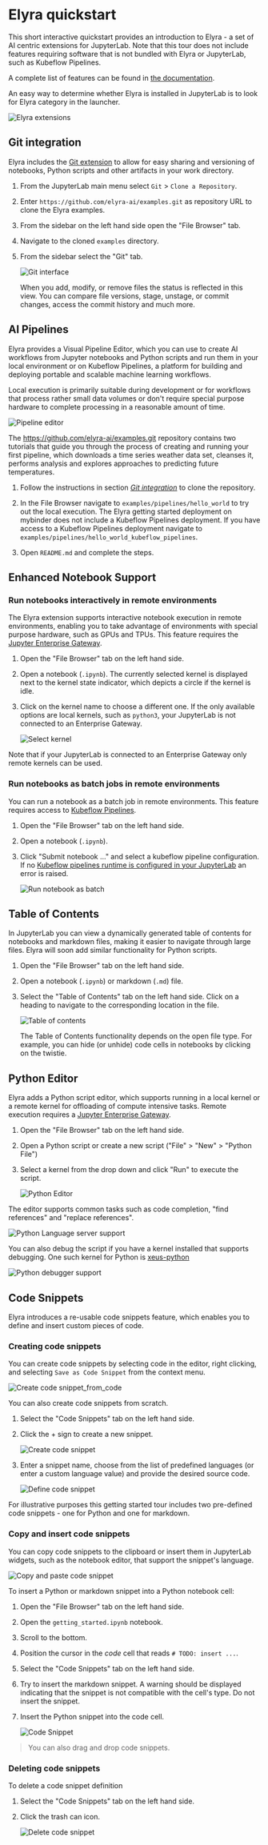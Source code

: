 <!--
{% comment %}
Copyright 2018-2020 Elyra Authors

Licensed under the Apache License, Version 2.0 (the "License");
you may not use this file except in compliance with the License.
You may obtain a copy of the License at

http://www.apache.org/licenses/LICENSE-2.0

Unless required by applicable law or agreed to in writing, software
distributed under the License is distributed on an "AS IS" BASIS,
WITHOUT WARRANTIES OR CONDITIONS OF ANY KIND, either express or implied.
See the License for the specific language governing permissions and
limitations under the License.
{% endcomment %}
-->
# Elyra quickstart

This short interactive quickstart provides an introduction to Elyra - a set of AI centric extensions for JupyterLab. Note that this tour does not include features requiring software that is not bundled with Elyra or JupyterLab, such as Kubeflow Pipelines.

A complete list of features can be found in [the documentation](https://elyra.readthedocs.io/en/latest/getting_started/overview.html).

An easy way to determine whether Elyra is installed in JupyterLab is to look for Elyra category in the launcher.

  ![Elyra extensions](images/elyra.png)

## Git integration

Elyra includes the [Git extension](https://github.com/jupyterlab/jupyterlab-git) to allow for easy sharing and versioning of notebooks, Python scripts and other artifacts in your work directory.

1. From the JupyterLab main menu select `Git` > `Clone a Repository`.
1. Enter `https://github.com/elyra-ai/examples.git` as repository URL to clone the Elyra examples.
1. From the sidebar on the left hand side open the "File Browser" tab.
1. Navigate to the cloned `examples` directory.
1. From the sidebar select the "Git" tab. 

   ![Git interface](images/git-interface.png)

   When you add, modify, or remove files the status is reflected in this view. You can compare file versions, stage, unstage, or commit changes, access the commit history and much more.

## AI Pipelines

Elyra provides a Visual Pipeline Editor, which you can use to create AI workflows from Jupyter notebooks and Python scripts and run them in your local environment or on Kubeflow Pipelines, a platform for building and deploying portable and scalable machine learning workflows.

Local execution is primarily suitable during development or for workflows that process rather small data volumes or don't require special purpose hardware to complete processing in a reasonable amount of time.

![Pipeline editor](images/pipeline-in-editor.png)

The https://github.com/elyra-ai/examples.git repository contains two tutorials that guide you through the process of creating and running your first pipeline, which downloads a time series weather data set, cleanses it, performs analysis and explores approaches to predicting future temperatures.

1. Follow the instructions in section _[Git integration](#git-integration)_ to clone the repository.
1. In the File Browser navigate to `examples/pipelines/hello_world` to try out the local execution. The Elyra getting started deployment on mybinder does not include a Kubeflow Pipelines deployment. If you have access to a Kubeflow Pipelines deployment navigate to `examples/pipelines/hello_world_kubeflow_pipelines`. 

1. Open `README.md` and complete the steps.

## Enhanced Notebook Support

### Run notebooks interactively in remote environments

The Elyra extension supports interactive notebook execution in remote environments, enabling you to take advantage of environments with special purpose hardware, such as GPUs and TPUs. This feature requires the [Jupyter Enterprise Gateway](https://jupyter-enterprise-gateway.readthedocs.io/en/latest/).

1. Open the "File Browser" tab on the left hand side.
1. Open a notebook (`.ipynb`). The currently selected kernel is displayed next to the kernel state indicator, which depicts a circle if the kernel is idle.
1. Click on the kernel name to choose a different one. If the only available options are local kernels, such as `python3`, your JupyterLab is not connected to an Enterprise Gateway.

   ![Select kernel](images/notebook_switch_kernel.png)

Note that if your JupyterLab is connected to an Enterprise Gateway only remote kernels can be used.   

### Run notebooks as batch jobs in remote environments

You can run a notebook as a batch job in remote environments. This feature requires access to [Kubeflow Pipelines](https://www.kubeflow.org/docs/pipelines/overview/pipelines-overview/).

1. Open the "File Browser" tab on the left hand side.
1. Open a notebook (`.ipynb`).
1. Click "Submit notebook ..." and select a kubeflow pipeline configuration. If no [Kubeflow pipelines runtime is configured in your JupyterLab](https://elyra.readthedocs.io/en/latest/user_guide/runtime-conf.html) an error is raised.

   ![Run notebook as batch](images/notebook_batch.png)

## Table of Contents

In JupyterLab you can view a dynamically generated table of contents for notebooks and markdown files, making it easier to navigate through large files. Elyra will soon add similar functionality for Python scripts.

1. Open the "File Browser" tab on the left hand side.
1. Open a notebook (`.ipynb`) or markdown (`.md`) file.
1. Select the "Table of Contents" tab on the left hand side. Click on a heading to navigate to the corresponding location in the file.

   ![Table of contents](images/toc_notebook.png)

   The Table of Contents functionality depends on the open file type. For example, you can hide (or unhide) code cells in notebooks by clicking on the twistie. 

## Python Editor

Elyra adds a Python script editor, which supports running in a local kernel or a remote kernel for offloading of compute intensive tasks. Remote execution requires a [Jupyter Enterprise Gateway](https://jupyter-enterprise-gateway.readthedocs.io/en/latest/). 

1. Open the "File Browser" tab on the left hand side.
1. Open a Python script or create a new script ("File" > "New" > "Python File")
1. Select a kernel from the drop down and click "Run" to execute the script.

   ![Python Editor](images/python_editor.png)
   
The editor supports common tasks such as code completion, "find references" and "replace references".

![Python Language server support](images/language_server.gif)

You can also debug the script if you have a kernel installed that supports debugging. One such kernel for Python is [xeus-python](https://github.com/jupyter-xeus/xeus-python)

![Python debugger support](images/python-script-debugger.gif)

## Code Snippets

Elyra introduces a re-usable code snippets feature, which enables you to define and insert custom pieces of code. 

### Creating code snippets

You can create code snippets by selecting code in the editor, right clicking, and selecting `Save as Code Snippet` from the context menu.

![Create code snippet_from_code](images/copy_and_paste_code_snippets.gif)

You can also create code snippets from scratch.

1. Select the "Code Snippets" tab on the left hand side. 
1. Click the + sign to create a new snippet. 

   ![Create code snippet](images/create_code_snippet.png)

1. Enter a snippet name, choose from the list of predefined languages (or enter a custom language value) and provide the desired source code. 

   ![Define code snippet](images/define_code_snippet.png)

For illustrative purposes this getting started tour includes two pre-defined code snippets - one for Python and one for markdown.   

### Copy and insert code snippets

You can copy code snippets to the clipboard or insert them in JupyterLab widgets, such as the notebook editor, that support the snippet's language.

![Copy and paste code snippet](images/consume_code_snippet.png)

To insert a Python or markdown snippet into a Python notebook cell:
1. Open the "File Browser" tab on the left hand side. 
1. Open the `getting_started.ipynb` notebook.
1. Scroll to the bottom.
1. Position the cursor in the _code_ cell that reads `# TODO: insert ...`.
1. Select the "Code Snippets" tab on the left hand side.
1. Try to insert the markdown snippet. A warning should be displayed indicating that the snippet is not compatible with the cell's type. Do not insert the snippet.
1. Insert the Python snippet into the code cell.

   ![Code Snippet](images/insert_code_snippet.png)
   
> You can also drag and drop code snippets.   

### Deleting code snippets

To delete a code snippet definition 

1. Select the "Code Snippets" tab on the left hand side.
1. Click the trash can icon. 

   ![Delete code snippet](images/delete_code_snippet.png)
